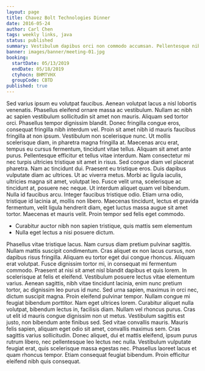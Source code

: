 ```yaml
---
layout: page
title: Chavez Bolt Technologies Dinner
date: 2016-05-24
author: Carl Chen
tags: weekly links, java
status: published
summary: Vestibulum dapibus orci non commodo accumsan. Pellentesque nibh.
banner: images/banner/meeting-01.jpg
booking:
  startDate: 05/13/2019
  endDate: 05/18/2019
  ctyhocn: BHMTVHX
  groupCode: CBTD
published: true
---
```

Sed varius ipsum eu volutpat faucibus. Aenean volutpat lacus a nisl lobortis venenatis. Phasellus eleifend ornare massa ac vestibulum. Nullam ac nibh ac sapien vestibulum sollicitudin sit amet non mauris. Aliquam sed tortor orci. Phasellus tempor dignissim blandit. Donec fringilla congue eros, consequat fringilla nibh interdum vel. Proin sit amet nibh id mauris faucibus fringilla at non ipsum. Vestibulum non scelerisque nunc. Ut mollis scelerisque diam, in pharetra magna fringilla at. Maecenas arcu erat, tempus eu cursus fermentum, tincidunt vitae tellus. Aliquam sit amet ante purus. Pellentesque efficitur et tellus vitae interdum.
Nam consectetur mi nec turpis ultricies tristique sit amet in risus. Sed congue diam vel placerat pharetra. Nam ac tincidunt dui. Praesent eu tristique eros. Duis dapibus vulputate diam ac ultrices. Ut ac viverra metus. Morbi ac ligula iaculis, ultricies magna sit amet, volutpat leo. Fusce velit urna, scelerisque ac tincidunt at, posuere nec neque. Ut interdum aliquet quam vel bibendum. Nulla id faucibus arcu. Integer faucibus tristique odio. Etiam urna odio, tristique id lacinia at, mollis non libero. Maecenas tincidunt, lectus et gravida fermentum, velit ligula hendrerit diam, eget luctus massa augue sit amet tortor. Maecenas et mauris velit. Proin tempor sed felis eget commodo.

* Curabitur auctor nibh non sapien tristique, quis mattis sem elementum
* Nulla eget lectus a nisi posuere dictum.

Phasellus vitae tristique lacus. Nam cursus diam pretium pulvinar sagittis. Nullam mattis suscipit condimentum. Cras aliquet ex non lacus cursus, non dapibus risus fringilla. Aliquam eu tortor eget dui congue rhoncus. Aliquam erat volutpat. Fusce dignissim tortor mi, in consequat mi fermentum commodo. Praesent at nisi sit amet nisl blandit dapibus et quis lorem. In scelerisque at felis et eleifend. Vestibulum posuere lectus vitae elementum varius. Aenean sagittis, nibh vitae tincidunt lacinia, enim nunc pretium tortor, ac dignissim leo purus id nunc. Sed urna sapien, maximus in orci nec, dictum suscipit magna.
Proin eleifend pulvinar tempor. Nullam congue mi feugiat bibendum porttitor. Nam eget ultrices lorem. Curabitur aliquet nulla volutpat, bibendum lectus in, facilisis diam. Nullam vel rhoncus purus. Cras ut elit id mauris congue dignissim non ut metus. Vestibulum sagittis est justo, non bibendum ante finibus sed. Sed vitae convallis mauris. Mauris felis sapien, aliquam eget odio sit amet, convallis maximus sem. Cras sagittis varius sollicitudin. Donec aliquet, dui et mattis eleifend, ipsum purus rutrum libero, nec pellentesque leo lectus nec nulla. Vestibulum vulputate feugiat erat, quis scelerisque massa egestas nec. Phasellus laoreet lacus et quam rhoncus tempor. Etiam consequat feugiat bibendum. Proin efficitur eleifend nibh quis consequat.
